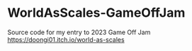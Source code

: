# WorldAsScales-GameOffJam

Source code for my entry to 2023 Game Off Jam
https://doongi01.itch.io/world-as-scales
